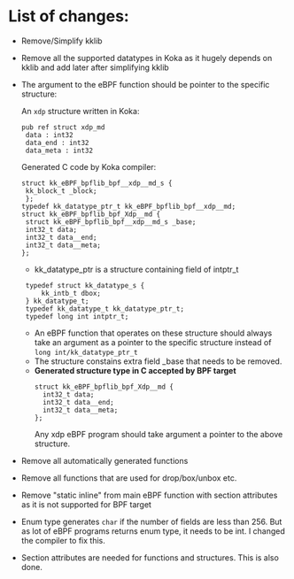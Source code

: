 # List of changes:

- Remove/Simplify kklib 
- Remove all the supported datatypes in Koka as it hugely depends on kklib and add later after simplifying kklib 
- The argument to the eBPF function should be pointer to the specific structure:

   An ```xdp``` structure written in Koka:
   ```
   pub ref struct xdp_md 
    data : int32       
    data_end : int32  
    data_meta : int32 
   ```
   Generated C code by Koka compiler:
   ```
   struct kk_eBPF_bpflib_bpf__xdp__md_s {
    kk_block_t _block;
    };
   typedef kk_datatype_ptr_t kk_eBPF_bpflib_bpf__xdp__md;
   struct kk_eBPF_bpflib_bpf_Xdp__md {
    struct kk_eBPF_bpflib_bpf__xdp__md_s _base;
    int32_t data;
    int32_t data__end;
    int32_t data__meta;
   };
   ```
   - kk_datatype_ptr is a structure containing field of intptr_t 
   ```
    typedef struct kk_datatype_s {
        kk_intb_t dbox;
    } kk_datatype_t;
    typedef kk_datatype_t kk_datatype_ptr_t;
    typedef long int intptr_t;
   ```

    - An eBPF function that operates on these structure should always take an argument as a pointer to the specific structure instead of ```long int/kk_datatype_ptr_t```
    - The structure constains extra field _base that needs to be removed.
    - **Generated structure type in C accepted by BPF target**
      ```
      struct kk_eBPF_bpflib_bpf_Xdp__md {
        int32_t data;
        int32_t data__end;
        int32_t data__meta;
      };
      ```
      Any xdp eBPF program should take argument a pointer to the above structure. 

- Remove all automatically generated functions 
- Remove all functions that are used for drop/box/unbox etc. 
- Remove "static inline" from main eBPF function with section attributes as it is not supported for BPF target
- Enum type generates ```char``` if the number of fields are less than 256. But as lot of eBPF programs returns enum type, it needs to be int. I changed the compiler to fix this. 
- Section attributes are needed for functions and structures. This is also done.
